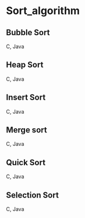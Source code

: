 # Sort_algorithm

## Bubble Sort
C, Java

## Heap Sort
C, Java

## Insert Sort
C, Java

## Merge sort
C, Java

## Quick Sort
C, Java

## Selection Sort
C, Java
